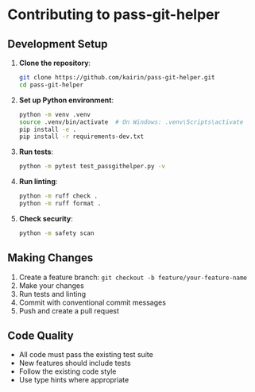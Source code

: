 # Contributing to pass-git-helper

## Development Setup

1. **Clone the repository**:
   ```bash
   git clone https://github.com/kairin/pass-git-helper.git
   cd pass-git-helper
   ```

2. **Set up Python environment**:
   ```bash
   python -m venv .venv
   source .venv/bin/activate  # On Windows: .venv\Scripts\activate
   pip install -e .
   pip install -r requirements-dev.txt
   ```

3. **Run tests**:
   ```bash
   python -m pytest test_passgithelper.py -v
   ```

4. **Run linting**:
   ```bash
   python -m ruff check .
   python -m ruff format .
   ```

5. **Check security**:
   ```bash
   python -m safety scan
   ```

## Making Changes

1. Create a feature branch: `git checkout -b feature/your-feature-name`
2. Make your changes
3. Run tests and linting
4. Commit with conventional commit messages
5. Push and create a pull request

## Code Quality

- All code must pass the existing test suite
- New features should include tests
- Follow the existing code style
- Use type hints where appropriate
